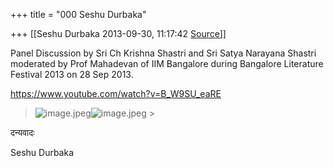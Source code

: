 +++
title = "000 Seshu Durbaka"

+++
[[Seshu Durbaka	2013-09-30, 11:17:42 [Source](https://groups.google.com/g/samskrita/c/5JU8eQabhVg)]]





Panel Discussion by Sri Ch Krishna Shastri and Sri Satya Narayana Shastri moderated by Prof Mahadevan of IIM Bangalore during Bangalore Literature Festival 2013 on 28 Sep 2013.



<https://www.youtube.com/watch?v=B_W9SU_eaRE>

















> 
> > 
> >   
> ![image.jpeg](https://groups.google.com/group/samskrita/attach/ae87e616dd3f3ffa/image.jpeg?part=0.2)![image.jpeg](https://groups.google.com/group/samskrita/attach/ae87e616dd3f3ffa/image.jpeg?part=0.1) >
> 
> >   
> > 
> > 
> > 

दन्यवादः  

Seshu Durbaka





